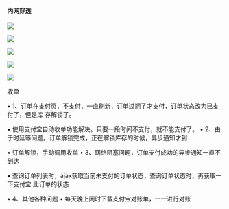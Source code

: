 #### 内网穿透

![](https://gitee.com/enioy/img/raw/master/K8S/20201128150314.png) 



![](https://gitee.com/enioy/img/raw/master/K8S/20201128150402.png) 





![](https://gitee.com/enioy/img/raw/master/K8S/20201130132932.png)  





![](https://gitee.com/enioy/img/raw/master/K8S/20201130132049.png)

 

![](https://gitee.com/enioy/img/raw/master/K8S/20201130134257.png) 



收单

• 1、订单在支付页，不支付，一直刷新，订单过期了才支付，订单状态改为已支付了，但是库 存解锁了。

• 使用支付宝自动收单功能解决。只要一段时间不支付，就不能支付了。
 • 2、由于时延等问题。订单解锁完成，正在解锁库存的时候，异步通知才到

• 订单解锁，手动调用收单
 • 3、网络阻塞问题，订单支付成功的异步通知一直不到达

• 查询订单列表时，ajax获取当前未支付的订单状态，查询订单状态时，再获取一下支付宝 此订单的状态

• 4、其他各种问题
 • 每天晚上闲时下载支付宝对账单，一一进行对账



